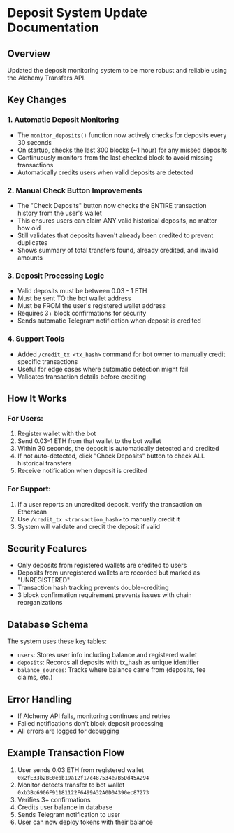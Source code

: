 # Deposit System Update Documentation

## Overview
Updated the deposit monitoring system to be more robust and reliable using the Alchemy Transfers API.

## Key Changes

### 1. Automatic Deposit Monitoring
- The `monitor_deposits()` function now actively checks for deposits every 30 seconds
- On startup, checks the last 300 blocks (~1 hour) for any missed deposits
- Continuously monitors from the last checked block to avoid missing transactions
- Automatically credits users when valid deposits are detected

### 2. Manual Check Button Improvements
- The "Check Deposits" button now checks the ENTIRE transaction history from the user's wallet
- This ensures users can claim ANY valid historical deposits, no matter how old
- Still validates that deposits haven't already been credited to prevent duplicates
- Shows summary of total transfers found, already credited, and invalid amounts

### 3. Deposit Processing Logic
- Valid deposits must be between 0.03 - 1 ETH
- Must be sent TO the bot wallet address
- Must be FROM the user's registered wallet address
- Requires 3+ block confirmations for security
- Sends automatic Telegram notification when deposit is credited

### 4. Support Tools
- Added `/credit_tx <tx_hash>` command for bot owner to manually credit specific transactions
- Useful for edge cases where automatic detection might fail
- Validates transaction details before crediting

## How It Works

### For Users:
1. Register wallet with the bot
2. Send 0.03-1 ETH from that wallet to the bot wallet
3. Within 30 seconds, the deposit is automatically detected and credited
4. If not auto-detected, click "Check Deposits" button to check ALL historical transfers
5. Receive notification when deposit is credited

### For Support:
1. If a user reports an uncredited deposit, verify the transaction on Etherscan
2. Use `/credit_tx <transaction_hash>` to manually credit it
3. System will validate and credit the deposit if valid

## Security Features
- Only deposits from registered wallets are credited to users
- Deposits from unregistered wallets are recorded but marked as "UNREGISTERED"
- Transaction hash tracking prevents double-crediting
- 3 block confirmation requirement prevents issues with chain reorganizations

## Database Schema
The system uses these key tables:
- `users`: Stores user info including balance and registered wallet
- `deposits`: Records all deposits with tx_hash as unique identifier
- `balance_sources`: Tracks where balance came from (deposits, fee claims, etc.)

## Error Handling
- If Alchemy API fails, monitoring continues and retries
- Failed notifications don't block deposit processing
- All errors are logged for debugging

## Example Transaction Flow
1. User sends 0.03 ETH from registered wallet `0x2fE33b2BE0ebb19a12f17c487534e7B5Dd45A294`
2. Monitor detects transfer to bot wallet `0xb3Bc6906F91181122F6499A32A0D04390ec87273`
3. Verifies 3+ confirmations
4. Credits user balance in database
5. Sends Telegram notification to user
6. User can now deploy tokens with their balance 